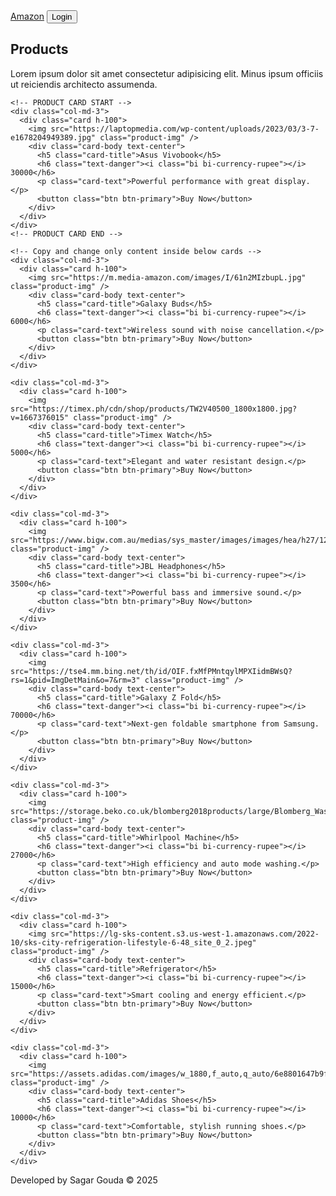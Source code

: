 <!DOCTYPE html>
<html lang="en">
<head>
  <meta charset="UTF-8" />
  <meta name="viewport" content="width=device-width, initial-scale=1.0"/>
  <title>Amazon Clone</title>

  
  <link href="https://cdn.jsdelivr.net/npm/bootstrap@5.3.7/dist/css/bootstrap.min.css" rel="stylesheet"/>
  <link rel="stylesheet" href="https://cdn.jsdelivr.net/npm/bootstrap-icons@1.10.5/font/bootstrap-icons.css"/>


  <style>
    .product-img {
      width: 100%;
      height: 200px;
      object-fit: cover;
      border-top-left-radius: 0.5rem;
      border-top-right-radius: 0.5rem;
    }
  </style>
</head>
<body>


<nav class="navbar navbar-dark bg-dark p-3">
  <div class="container-fluid">
    <a href="#" class="navbar-brand">Amazon</a>
    <button class="btn btn-warning">Login</button>
  </div>
</nav>


<section class="p-4">
  <h1>Products</h1>
  <p>Lorem ipsum dolor sit amet consectetur adipisicing elit. Minus ipsum officiis ut reiciendis architecto assumenda.</p>
</section>


<section class="container mb-5">
  <div class="row g-4">

    <!-- PRODUCT CARD START -->
    <div class="col-md-3">
      <div class="card h-100">
        <img src="https://laptopmedia.com/wp-content/uploads/2023/03/3-7-e1678204949389.jpg" class="product-img" />
        <div class="card-body text-center">
          <h5 class="card-title">Asus Vivobook</h5>
          <h6 class="text-danger"><i class="bi bi-currency-rupee"></i> 30000</h6>
          <p class="card-text">Powerful performance with great display.</p>
          <button class="btn btn-primary">Buy Now</button>
        </div>
      </div>
    </div>
    <!-- PRODUCT CARD END -->

    <!-- Copy and change only content inside below cards -->
    <div class="col-md-3">
      <div class="card h-100">
        <img src="https://m.media-amazon.com/images/I/61n2MIzbupL.jpg" class="product-img" />
        <div class="card-body text-center">
          <h5 class="card-title">Galaxy Buds</h5>
          <h6 class="text-danger"><i class="bi bi-currency-rupee"></i> 6000</h6>
          <p class="card-text">Wireless sound with noise cancellation.</p>
          <button class="btn btn-primary">Buy Now</button>
        </div>
      </div>
    </div>

    <div class="col-md-3">
      <div class="card h-100">
        <img src="https://timex.ph/cdn/shop/products/TW2V40500_1800x1800.jpg?v=1667376015" class="product-img" />
        <div class="card-body text-center">
          <h5 class="card-title">Timex Watch</h5>
          <h6 class="text-danger"><i class="bi bi-currency-rupee"></i> 5000</h6>
          <p class="card-text">Elegant and water resistant design.</p>
          <button class="btn btn-primary">Buy Now</button>
        </div>
      </div>
    </div>

    <div class="col-md-3">
      <div class="card h-100">
        <img src="https://www.bigw.com.au/medias/sys_master/images/images/hea/h27/12034942074910.jpg" class="product-img" />
        <div class="card-body text-center">
          <h5 class="card-title">JBL Headphones</h5>
          <h6 class="text-danger"><i class="bi bi-currency-rupee"></i> 3500</h6>
          <p class="card-text">Powerful bass and immersive sound.</p>
          <button class="btn btn-primary">Buy Now</button>
        </div>
      </div>
    </div>

    <div class="col-md-3">
      <div class="card h-100">
        <img src="https://tse4.mm.bing.net/th/id/OIF.fxMfPMntqylMPXIidmBWsQ?rs=1&pid=ImgDetMain&o=7&rm=3" class="product-img" />
        <div class="card-body text-center">
          <h5 class="card-title">Galaxy Z Fold</h5>
          <h6 class="text-danger"><i class="bi bi-currency-rupee"></i> 70000</h6>
          <p class="card-text">Next-gen foldable smartphone from Samsung.</p>
          <button class="btn btn-primary">Buy Now</button>
        </div>
      </div>
    </div>

    <div class="col-md-3">
      <div class="card h-100">
        <img src="https://storage.beko.co.uk/blomberg2018products/large/Blomberg_WashingMachine_LWF28442B_Black_AngledClosed.jpg" class="product-img" />
        <div class="card-body text-center">
          <h5 class="card-title">Whirlpool Machine</h5>
          <h6 class="text-danger"><i class="bi bi-currency-rupee"></i> 27000</h6>
          <p class="card-text">High efficiency and auto mode washing.</p>
          <button class="btn btn-primary">Buy Now</button>
        </div>
      </div>
    </div>

    <div class="col-md-3">
      <div class="card h-100">
        <img src="https://lg-sks-content.s3.us-west-1.amazonaws.com/2022-10/sks-city-refrigeration-lifestyle-6-48_site_0_2.jpeg" class="product-img" />
        <div class="card-body text-center">
          <h5 class="card-title">Refrigerator</h5>
          <h6 class="text-danger"><i class="bi bi-currency-rupee"></i> 15000</h6>
          <p class="card-text">Smart cooling and energy efficient.</p>
          <button class="btn btn-primary">Buy Now</button>
        </div>
      </div>
    </div>

    <div class="col-md-3">
      <div class="card h-100">
        <img src="https://assets.adidas.com/images/w_1880,f_auto,q_auto/6e8801647b9f4ead8519afd2010a8463_9366/IF0642_04_standard.jpg" class="product-img" />
        <div class="card-body text-center">
          <h5 class="card-title">Adidas Shoes</h5>
          <h6 class="text-danger"><i class="bi bi-currency-rupee"></i> 10000</h6>
          <p class="card-text">Comfortable, stylish running shoes.</p>
          <button class="btn btn-primary">Buy Now</button>
        </div>
      </div>
    </div>

  </div>
</section>


<footer class="bg-dark text-center text-white p-4">
  <p class="mb-0">Developed by Sagar Gouda © 2025</p>
</footer>

</body>
</html>
